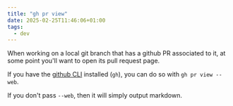 ```yaml
---
title: "gh pr view"
date: 2025-02-25T11:46:06+01:00
tags:
  - dev
---
```


When working on a local git branch that has a github PR associated to it, at
some point you'll want to open its pull request page.

If you have the [github CLI](https://cli.github.com/) installed (`gh`), you can do so with `gh pr view
--web`.

If you don't pass `--web`, then it will simply output markdown.
